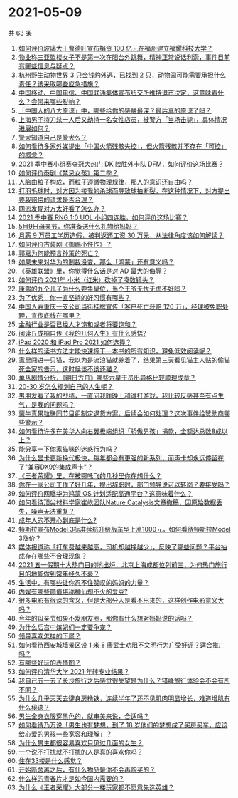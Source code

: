 # 2021-05-09

共 63 条

<!-- BEGIN -->
<!-- 最后更新时间 Sun May 09 2021 07:01:33 GMT+0800 (China Standard Time) -->

1. [如何评价玻璃大王曹德旺宣布捐资 100
   亿元在福州建立福耀科技大学？](https://www.zhihu.com/question/457562649)
2. [物业称三亚坠楼女子不是第一次在阳台外跳舞，精神正常说话利索，事件目前有哪些信息与疑点？](https://www.zhihu.com/question/458317199)
3. [杭州野生动物世界 3 只金钱豹外逃，已找到 2
   只，动物园可能需要承担什么责任？该采取哪些应急措施？](https://www.zhihu.com/question/458351546)
4. [中国移动、中国电信、中国联通集体宣布纽交所维持退市决定，这意味着什么？会带来哪些影响？](https://www.zhihu.com/question/458322456)
5. [「中国人的八大原谅」中，哪些给你的感触最深？最后真的原谅了吗？](https://www.zhihu.com/question/458322564)
6. [上海男子持刀杀一人后又劫持一名女性店员，被警方「当场击毙」，具体情况进展如何？](https://www.zhihu.com/question/458381524)
7. [警犬知道自己是警犬么？](https://www.zhihu.com/question/286005319)
8. [如何看待多家外媒提出「中国火箭残骸失控」，但火箭残骸并不存在「可控」的概念？](https://www.zhihu.com/question/458384867)
9. [2021 季中赛小组赛夺冠大热门 DK 险胜外卡队
   DFM，如何评价这场比赛？](https://www.zhihu.com/question/458430509)
10. [如何评价泰剧《禁忌女孩》第二季？](https://www.zhihu.com/question/458258491)
11. [人脑由粒子构成，而粒子遵循物理规律，那人的意识还自由吗？](https://www.zhihu.com/question/450868629)
12. [打羽毛球时，对方因为接我的杀球而导致球拍断裂，在这种情况下，对方提出要我赔偿的请求是否合理？](https://www.zhihu.com/question/458085942)
13. [网恋发现对方太好看了怎么办？](https://www.zhihu.com/question/441357680)
14. [2021 季中赛 RNG 1:0 UOL
    小组四连胜，如何评价这场比赛？](https://www.zhihu.com/question/458401089)
15. [5月9日母亲节，你准备送什么礼物给妈妈？](https://www.zhihu.com/question/458238204)
16. [月薪 9 万员工学历造假，被判返还工资 30
    万元，从法律角度该如何解读？](https://www.zhihu.com/question/458409677)
17. [如何评价古装剧《御赐小仵作》？](https://www.zhihu.com/question/457117887)
18. [郭嘉为何能预言孙策的死亡？](https://www.zhihu.com/question/23022586)
19. [如果未来对华为的制裁没变，那么「鸿蒙」还有意义吗？](https://www.zhihu.com/question/458261749)
20. [《英雄联盟》里，你觉得什么话是对 AD 最大的侮辱？](https://www.zhihu.com/question/457722320)
21. [如何评价 2021年 小米（红米）砍掉了凑数镜头？](https://www.zhihu.com/question/458171647)
22. [康熙的九个儿子为什么要争皇位，当个王爷无忧无虑不好吗？](https://www.zhihu.com/question/359062106)
23. [为了优秀，你一直坚持的好习惯有哪些？](https://www.zhihu.com/question/452488029)
24. [中国人寿重庆一支公司当街挂牌宣传「客户死亡获赔 120
    万」，经理被免职处理，宣传底线在哪里？](https://www.zhihu.com/question/458335443)
25. [金融行业是否已经人才饱和或者将要饱和？](https://www.zhihu.com/question/267950320)
26. [阅读丘成桐自传《我的几何人生》有什么感悟?](https://www.zhihu.com/question/452153948)
27. [iPad 2020 和 iPad Pro 2021 如何选择？](https://www.zhihu.com/question/458086760)
28. [什么样的读书方法才能快速榨干一本书的所有知识，避免低效阅读呢？](https://www.zhihu.com/question/377547324)
29. [家里闯进一只猫，我以为是流浪猫就养着了，结果第三天看见猫主人贴的偷猫死全家的告示，这时候该不该还猫？](https://www.zhihu.com/question/458067326)
30. [单从剧情分析，《明日方舟》哪些六星干员出异格比较顺理成章？](https://www.zhihu.com/question/458079671)
31. [20-30 岁怎么规划自己的人生呢？](https://www.zhihu.com/question/303781246)
32. [男朋友看了我的战绩，一直问我昨晚上和谁打游戏，我比较反感甚至有点生气，是我的问题吗？](https://www.zhihu.com/question/457084853)
33. [蒙牛真果粒联同节目组制定退货方案，后续会如何处理？这次事件给赞助商哪些警示？](https://www.zhihu.com/question/458355922)
34. [如何看待许多在美华人向右翼极端组织「骄傲男孩」捐款，金额达总数8成以上？](https://www.zhihu.com/question/458277293)
35. [能分享一下你家猫咪的迷惑行为吗？](https://www.zhihu.com/question/457690584)
36. [为什么显卡更新换代极快，每年都会有更强的新系列，而声卡却永远停留在了"兼容DX9的集成声卡"？](https://www.zhihu.com/question/458007412)
37. [《王者荣耀》里，在被哪吒飞的几秒里你在想什么？](https://www.zhihu.com/question/457960562)
38. [你在一家公司工作了好几年，提出辞职时，部门领导说可以转岗？要接受吗？](https://www.zhihu.com/question/454570545)
39. [如何评价网曝华为鸿蒙 OS 计划适配高通平台？这意味着什么？](https://www.zhihu.com/question/458227978)
40. [如何看待顶尖材料学家崔屹团队Nature
    Catalysis文章撤稿，因原始数据丢失，噪声无法重复？](https://www.zhihu.com/question/458152727)
41. [成年人的不开心到底是什么?](https://www.zhihu.com/question/457811806)
42. [特斯拉宣布Model 3标准续航升级版车型上涨1000元，如何看待特斯拉Model
    3涨价？](https://www.zhihu.com/question/458323631)
43. [媒体报道称「打车费越来越高，司机却越挣越少」，反映了哪些问题？平台抽成存在哪些不合理现象？](https://www.zhihu.com/question/458224652)
44. [2021
    五一假期十大热门目的地出炉，北京上海成都位列前三，为何热门旅行目的地能做到常年经久不衰？](https://www.zhihu.com/question/458249774)
45. [生活中，有哪些让你忍不住赞叹的妈妈的力量？](https://www.zhihu.com/question/458323560)
46. [内娱有哪些颜值堪称神仙却不火的爱豆?](https://www.zhihu.com/question/439659001)
47. [很多电影有很深的含义，但是大部分人是看不出来的，这样创作电影意义大吗？](https://www.zhihu.com/question/438741204)
48. [今年的母亲节如果不发朋友圈，那你有什么想对妈妈说的话吗？](https://www.zhihu.com/question/458321063)
49. [为什么后宫中嫔妃们一定要争宠？](https://www.zhihu.com/question/293865460)
50. [领导喜欢怎样的下属？](https://www.zhihu.com/question/288797213)
51. [如何看待西安城墙景区设 1 米 8
    唐武士劝阻不文明行为广受好评？适合推广吗？](https://www.zhihu.com/question/458013084)
52. [有哪些好玩的表情图？](https://www.zhihu.com/question/31090236)
53. [如何评价清华大学 2021 年转专业结果？](https://www.zhihu.com/question/455564234)
54. [我自己五一去了长沙旅行之后感觉很失望是为什么？错峰旅行体验会不会有所不同？](https://www.zhihu.com/question/458141426)
55. [为什么几乎天天去键身房撸铁，连续半年了还不见肌肉明显增长，难道增肌有什么秘诀？](https://www.zhihu.com/question/344778141)
56. [男生全身衣服穿黑色的，就审美来说，合适吗？](https://www.zhihu.com/question/26534749)
57. [如何看待乃万说「男生也有梦想，到了 18
    岁他们的梦想成了买房买车，应该给心爱的男孩一些宽容和理解」？](https://www.zhihu.com/question/458072558)
58. [为什么男生都很容易喜欢只见过几面的女生？](https://www.zhihu.com/question/300699970)
59. [一个说不打扰就不打扰的人是真的喜欢你吗？](https://www.zhihu.com/question/455719746)
60. [住在33楼是什么感觉？](https://www.zhihu.com/question/452537568)
61. [开始断舍离之后，有什么物品是你不会再购买的？](https://www.zhihu.com/question/457895008)
62. [什么样的青春片才是如今国内需要的？](https://www.zhihu.com/question/30589916)
63. [为什么《王者荣耀》大部分一楼玩家都不愿意先选英雄？](https://www.zhihu.com/question/457720588)

<!-- END -->
